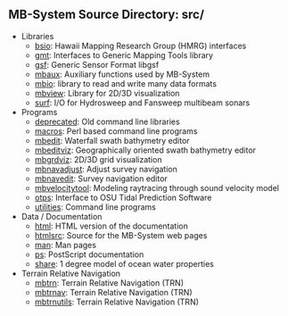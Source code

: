 ## MB-System Source Directory: src/

- Libraries
  - [bsio](bsio): Hawaii Mapping Research Group (HMRG) interfaces
  - [gmt](gmt): Interfaces to Generic Mapping Tools library
  - [gsf](gsf): Generic Sensor Format libgsf
  - [mbaux](mbaux): Auxiliary functions used by MB-System
  - [mbio](mbio): library to read and write many data formats
  - [mbview](mbview): Library for 2D/3D visualization
  - [surf](surf): I/O for Hydrosweep and Fansweep multibeam sonars
- Programs
  - [deprecated](deprecated): Old command line libraries
  - [macros](macros): Perl based command line programs
  - [mbedit](mbedit): Waterfall swath bathymetry editor
  - [mbeditviz](mbeditviz): Geographically oriented swath bathymetry editor
  - [mbgrdviz](mbgrdviz): 2D/3D grid visualization
  - [mbnavadjust](mbnavadjust): Adjust survey navigation
  - [mbnavedit](mbnavedit): Survey navigation editor
  - [mbvelocitytool](mbvelocitytool): Modeling raytracing through sound velocity model
  - [otps](otps): Interface to OSU Tidal Prediction Software
  - [utilities](utilities): Command line programs
- Data / Documentation
  - [html](html): HTML version of the documentation
  - [htmlsrc](htmlsrc): Source for the MB-System web pages
  - [man](man): Man pages
  - [ps](ps): PostScript documentation
  - [share](share): 1 degree model of ocean water properties
- Terrain Relative Navigation
  - [mbtrn](mbtrn): Terrain Relative Navigation (TRN)
  - [mbtrnav](mbtrnav): Terrain Relative Navigation (TRN)
  - [mbtrnutils](mbtrnutils): Terrain Relative Navigation (TRN)
  
